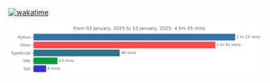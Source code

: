 [![wakatime](https://wakatime.com/badge/user/36b4c396-0651-4f56-bf2e-fe8a09ac7316.svg)](https://wakatime.com/@36b4c396-0651-4f56-bf2e-fe8a09ac7316)

<img src="https://github.com/DoguD/DoguD/blob/main/images/stat.svg"/>
